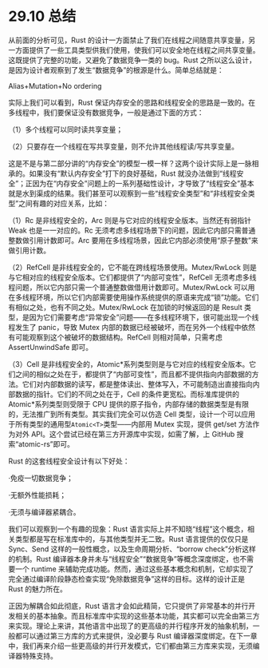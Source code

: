 # 29.10 总结

从前面的分析可见，Rust 的设计一方面禁止了我们在线程之间随意共享变量，另一方面提供了一些工具类型供我们使用，使我们可以安全地在线程之间共享变量。这既提供了完整的功能，又避免了数据竞争一类的 bug。Rust 之所以这么设计，是因为设计者观察到了发生“数据竞争”的根源是什么。简单总结就是：

Alias+Mutation+No ordering

实际上我们可以看到，Rust 保证内存安全的思路和线程安全的思路是一致的。在多线程中，我们要保证没有数据竞争，一般是通过下面的方式：

（1）多个线程可以同时读共享变量；

（2）只要存在一个线程在写共享变量，则不允许其他线程读/写共享变量。

这是不是与第二部分讲的“内存安全”的模型一模一样？这两个设计实际上是一脉相承的。如果没有“默认内存安全”打下的良好基础，Rust 就没办法做到“线程安全”；正因为在“内存安全”问题上的一系列基础性设计，才导致了“线程安全”基本就是水到渠成的结果。我们甚至可以观察到一些“线程安全类型”和“非线程安全类型”之间有趣的对应关系，比如：

（1）Rc 是非线程安全的，Arc 则是与它对应的线程安全版本。当然还有弱指针 Weak 也是一一对应的。Rc 无须考虑多线程场景下的问题，因此它内部只需普通整数做引用计数即可。Arc 要用在多线程场景，因此它内部必须使用“原子整数”来做引用计数。

（2）RefCell 是非线程安全的，它不能在跨线程场景使用。Mutex/RwLock 则是与它相对应的线程安全版本。它们都提供了“内部可变性”，RefCell 无须考虑多线程问题，所以它内部只需一个普通整数做借用计数即可。Mutex/RwLock 可以用在多线程环境，所以它们内部需要使用操作系统提供的原语来完成“锁”功能。它们有相似之处，也有不同之处。Mutex/RwLock 在加锁的时候返回的是 Result 类型，是因为它们需要考虑“异常安全”问题——在多线程环境下，很可能出现一个线程发生了 panic，导致 Mutex 内部的数据已经被破坏，而在另外一个线程中依然有可能观察到这个被破坏的数据结构。RefCell 则相对简单，只需考虑 AssertUnwindSafe 即可。

（3）Cell 是非线程安全的，Atomic\*系列类型则是与它对应的线程安全版本。它们之间的相似之处在于，都提供了“内部可变性”，而且都不提供指向内部数据的方法。它们对内部数据的读写，都是整体读出、整体写入，不可能制造出直接指向内部数据的指针。它们的不同之处在于，Cell 的条件更宽松。而标准库提供的 Atomic\*系列类型则受限于 CPU 提供的原子指令，内部存储的数据类型是有限的，无法推广到所有类型。其实我们完全可以仿造 Cell 类型，设计一个可以应用于所有类型的通用型`Atomic<T>`类型——内部用 Mutex 实现，提供 get/set 方法作为对外 API。这个尝试已经在第三方开源库中实现，如需了解，上 GitHub 搜索“atomic-rs”即可。

Rust 的这套线程安全设计有以下好处：

·免疫一切数据竞争；

·无额外性能损耗；

·无须与编译器紧耦合。

我们可以观察到一个有趣的现象：Rust 语言实际上并不知晓“线程”这个概念，相关类型都是写在标准库中的，与其他类型并无二致。Rust 语言提供的仅仅只是 Sync、Send 这样的一般性概念，以及生命周期分析、“borrow check”分析这样的机制。Rust 编译器本身并未与“线程安全”“数据竞争”等概念深度绑定，也不需要一个 runtime 来辅助完成功能。然而，通过这些基本概念和机制，它却实现了完全通过编译阶段静态检查实现“免除数据竞争”这样的目标。这样的设计正是 Rust 的魅力所在。

正因为解耦合如此彻底，Rust 语言才会如此精简，它只提供了非常基本的并行开发相关的基本抽象。而且标准库中实现的这些基本功能，其实都可以完全由第三方来实现。理论上来讲，其他语言中出现了的更高级的并行程序开发的抽象机制，一般都可以通过第三方库的方式来提供，没必要与 Rust 编译器深度绑定。在下一章中，我们再来介绍一些更高级的并行开发模式，它们都由第三方库来实现，无须编译器特殊支持。
